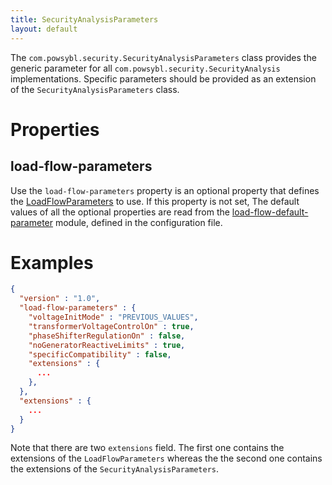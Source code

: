 ```yaml
---
title: SecurityAnalysisParameters
layout: default
---
```


The `com.powsybl.security.SecurityAnalysisParameters` class provides the generic parameter for all `com.powsybl.security.SecurityAnalysis`
implementations. Specific parameters should be provided as an extension of the `SecurityAnalysisParameters` class.

# Properties

## load-flow-parameters
Use the `load-flow-parameters` property is an optional property that defines the [LoadFlowParameters](LoadFlowParameters.md)
to use. If this property is not set, The default values of all the optional properties are read from
the [load-flow-default-parameter](../modules/load-flow-default-parameter.md) module, defined in the
configuration file. 

# Examples
```json
{
  "version" : "1.0",
  "load-flow-parameters" : {
    "voltageInitMode" : "PREVIOUS_VALUES",
    "transformerVoltageControlOn" : true,
    "phaseShifterRegulationOn" : false,
    "noGeneratorReactiveLimits" : true,
    "specificCompatibility" : false,
    "extensions" : {
      ...
    },
  },
  "extensions" : {
    ...
  }
}
```

Note that there are two `extensions` field. The first one contains the extensions of the `LoadFlowParameters` whereas the
the second one contains the extensions of the `SecurityAnalysisParameters`.
